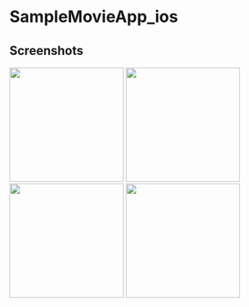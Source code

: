 # SampleMovieApp_ios

Screenshots
---------
<div>
<img width = "200" src="https://user-images.githubusercontent.com/30828236/52042088-9d33c200-257f-11e9-8a57-9c0f284913a4.png">
<img width = "200" src="https://user-images.githubusercontent.com/30828236/52042125-b5a3dc80-257f-11e9-8591-b3c14774c794.png">
<img width = "200" src="https://user-images.githubusercontent.com/30828236/52042191-dcfaa980-257f-11e9-87ed-12349329965d.png">
<img width = "200" src="https://user-images.githubusercontent.com/30828236/52042215-ef74e300-257f-11e9-8189-d84e1a1bcbd8.png">
</div>
